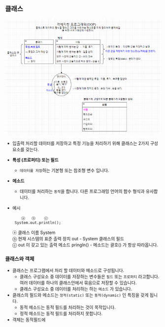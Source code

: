 ## 클래스
![Alt text](docs/images/20231225_225110.png)


 * 입출력 처리할 데이터를 저장하고 특정 기능을 처리하기 위해 클래스는 2가지 구성 요소를 갖는다.
 * __특성 (프로퍼티) 또는 필드__
    * `데이터를 저장`하는 기본형 또는 참조형 변수 입니다.
 * __메소드__
    * 데이터를 처리하는 `동작`을 합니다. 다른 프로그래밍 언어의 함수 형식과 유사합니다.
 * 예시

           ⓐ   ⓑ    ⓒ
        System.out.println();
    
    ⓐ 클래스 이름 System   
    ⓑ 현재 시스템의 표준 출력 장치 out - System 클래스의 필드   
    ⓒ out 이 갖고 있는 출력 메소드 pringln() - 메소드는 괄호() 가 항상 따라옵니다.


### 클래스와 객체

  * 클래스는 프로그램에서 처리 할 데이터와 메소드로 구성됩니다.
      - 클래스 구성요소 중 데이터를 저장하는 변수들은 `필드` 또는 `프로퍼티` 라고합니다. 여러 데이터를 하나의 클래스안에서 묶음으로 저장할 수 있습니다. 
      - 클래스 구성요소 중 데이터를 처리하는 하는 `메소드` 가 있습니다.  
  * 클래스의 필드와 메소드는 `정적(static)` 또는 `동적(dynamic)` 인 특징을 갖게 됩니다.
      - 동적 메소드는 동적 필드를 처리하는 것이 목적입니다.
      - 정적 메소드는 동적 필드를 처리하지 못합니다. 
  * 객체는 동적필드에  